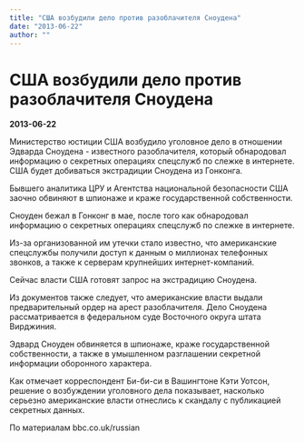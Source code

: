```yaml
---
title: "США возбудили дело против разоблачителя Сноудена"
date: "2013-06-22"
author: ""
---
```


# США возбудили дело против разоблачителя Сноудена

**2013-06-22** 

Министерство юстиции США возбудило уголовное дело в отношении Эдварда Сноудена - известного разоблачителя, который обнародовал информацию о секретных операциях спецслужб по слежке в интернете. США будет добиваться экстрадиции Сноудена из Гонконга.



Бывшего аналитика ЦРУ и Агентства национальной безопасности США заочно обвиняют в шпионаже и краже государственной собственности.



Сноуден бежал в Гонконг в мае, после того как обнародовал информацию о секретных операциях спецслужб по слежке в интернете.



Из-за организованной им утечки стало известно, что американские спецслужбы получили доступ к данным о миллионах телефонных звонков, а также к серверам крупнейших интернет-компаний.



Сейчас власти США готовят запрос на экстрадицию Сноудена.



Из документов также следует, что американские власти выдали предварительный ордер на арест разоблачителя. Дело Сноудена рассматривается в федеральном суде Восточного округа штата Вирджиния.



Эдвард Сноуден обвиняется в шпионаже, краже государственной собственности, а также в умышленном разглашении секретной информации оборонного характера.



Как отмечает корреспондент Би-би-си в Вашингтоне Кэти Уотсон, решение о возбуждении уголовного дела показывает, насколько серьезно американские власти отнеслись к скандалу с публикацией секретных данных.

По материалам bbc.co.uk/russian